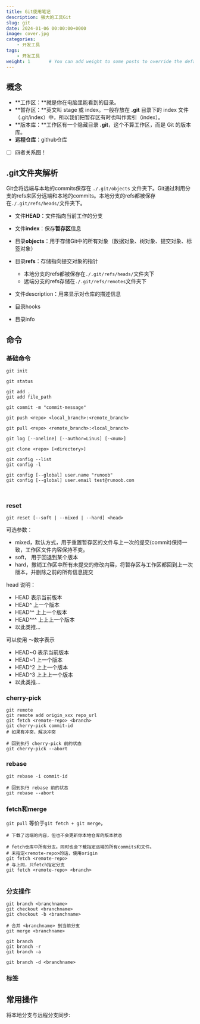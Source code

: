 ```yaml
---
title: Git使用笔记
description: 强大的工具Git
slug: git
date: 2024-01-06 00:00:00+0000
image: cover.jpg
categories:
    - 开发工具
tags:
    - 开发工具
weight: 1       # You can add weight to some posts to override the default sorting (date descending)
---
```

## 概念



- **工作区：**就是你在电脑里能看到的目录。
- **暂存区：**英文叫 stage 或 index。一般存放在 **.git** 目录下的 index 文件（.git/index）中，所以我们把暂存区有时也叫作索引（index）。
- **版本库：**工作区有一个隐藏目录 **.git**，这个不算工作区，而是 Git 的版本库。
- **远程仓库**：github仓库

- [ ] 四者关系图！

## .git文件夹解析

Git会将远端与本地的commits保存在 `./.git/objects` 文件夹下。Git通过利用分支的refs来区分远端和本地的commits。本地分支的refs都被保存在`./.git/refs/heads/`文件夹下。





- 文件**HEAD**：文件指向当前工作的分支
- 文件**index**：保存**暂存区**信息
- 目录**objects**：用于存储Git中的所有对象（数据对象、树对象、提交对象、标签对象）
- 目录**refs**：存储指向提交对象的指针
  - 本地分支的refs都被保存在`./.git/refs/heads/`文件夹下
  - 远端分支的refs存储在`./.git/refs/remotes`文件夹下



- 文件description：用来显示对仓库的描述信息

- 目录hooks

- 目录info

  



## 命令



### 基础命令





```shell
git init

git status

git add .
git add file_path

git commit -m "commit-message"

git push <repo> <local_branch>:<remote_branch>

git pull <repo> <remote_branch>:<local_branch>

git log [--oneline] [--author=Linus] [-<num>]

git clone <repo> [<directory>]

git config --list
git config -l

git config [--global] user.name "runoob"
git config [--global] user.email test@runoob.com



```



### reset



```shell
git reset [--soft | --mixed | --hard] <head>
```

可选参数：

- mixed，默认方式，用于重置暂存区的文件与上一次的提交(commit)保持一致，工作区文件内容保持不变。
- soft， 用于回退到某个版本
- hard，撤销工作区中所有未提交的修改内容，将暂存区与工作区都回到上一次版本，并删除之前的所有信息提交

head 说明：

- HEAD 表示当前版本
- HEAD^ 上一个版本
- HEAD^^ 上上一个版本
- HEAD^^^ 上上上一个版本
- 以此类推...

可以使用 ～数字表示

- HEAD~0 表示当前版本
- HEAD~1 上一个版本
- HEAD^2 上上一个版本
- HEAD^3 上上上一个版本
- 以此类推...



### cherry-pick

```shell
git remote
git remote add origin_xxx repo_url
git fetch <remote-repo> <branch>
git cherry-pick commit-id
# 如果有冲突，解决冲突

# 回到执行 cherry-pick 前的状态
git cherry-pick --abort
```

### rebase



```shell
git rebase -i commit-id

# 回到执行 rebase 前的状态
git rebase --abort
```





### fetch和merge

``git pull`` 等价于``git fetch + git merge``，

```shell
# 下载了远端的内容，但也不会更新你本地仓库的版本状态

# fetch仓库中所有分支。同时也会下载指定远端的所有commits和文件。
# 未指定<remote-repo>的话，使用origin
git fetch <remote-repo>
# 与上同，只fetch指定分支
git fetch <remote-repo> <branch>
```



```shell

```





### 分支操作

```shell
git branch <branchname>
git checkout <branchname>
git checkout -b <branchname>

# 合并 <branchname> 到当前分支
git merge <branchname> 

git branch
git branch -r
git branch -a

git branch -d <branchname>
```



### 标签





## 常用操作

将本地分支与远程分支同步:

```shell

```

